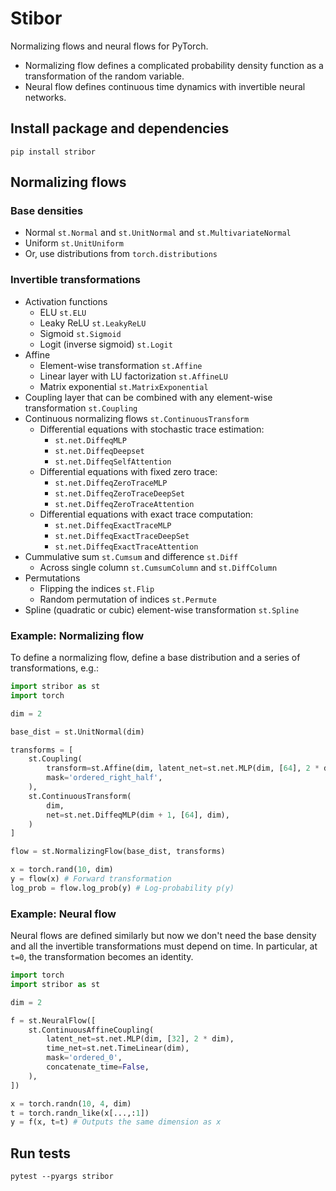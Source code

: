 # Stibor

Normalizing flows and neural flows for PyTorch.

- Normalizing flow defines a complicated probability density function as a transformation of the random variable.
- Neural flow defines continuous time dynamics with invertible neural networks.

## Install package and dependencies

```
pip install stribor
```

## Normalizing flows

### Base densities

- Normal `st.Normal` and `st.UnitNormal` and `st.MultivariateNormal`
- Uniform `st.UnitUniform`
- Or, use distributions from `torch.distributions`

### Invertible transformations

- Activation functions
    - ELU `st.ELU`
    - Leaky ReLU `st.LeakyReLU`
    - Sigmoid `st.Sigmoid`
    - Logit (inverse sigmoid) `st.Logit`
- Affine
    - Element-wise transformation `st.Affine`
    - Linear layer with LU factorization `st.AffineLU`
    - Matrix exponential `st.MatrixExponential`
- Coupling layer that can be combined with any element-wise transformation `st.Coupling`
- Continuous normalizing flows `st.ContinuousTransform`
    - Differential equations with stochastic trace estimation:
        - `st.net.DiffeqMLP`
        - `st.net.DiffeqDeepset`
        - `st.net.DiffeqSelfAttention`
    - Differential equations with fixed zero trace:
        - `st.net.DiffeqZeroTraceMLP`
        - `st.net.DiffeqZeroTraceDeepSet`
        - `st.net.DiffeqZeroTraceAttention`
    - Differential equations with exact trace computation:
        - `st.net.DiffeqExactTraceMLP`
        - `st.net.DiffeqExactTraceDeepSet`
        - `st.net.DiffeqExactTraceAttention`
- Cummulative sum `st.Cumsum` and difference `st.Diff`
    - Across single column `st.CumsumColumn` and `st.DiffColumn`
- Permutations
    - Flipping the indices `st.Flip`
    - Random permutation of indices `st.Permute`
- Spline (quadratic or cubic) element-wise transformation `st.Spline`


### Example: Normalizing flow

To define a normalizing flow, define a base distribution and a series of transformations, e.g.:
```py
import stribor as st
import torch

dim = 2

base_dist = st.UnitNormal(dim)

transforms = [
    st.Coupling(
        transform=st.Affine(dim, latent_net=st.net.MLP(dim, [64], 2 * dim)),
        mask='ordered_right_half',
    ),
    st.ContinuousTransform(
        dim,
        net=st.net.DiffeqMLP(dim + 1, [64], dim),
    )
]

flow = st.NormalizingFlow(base_dist, transforms)

x = torch.rand(10, dim)
y = flow(x) # Forward transformation
log_prob = flow.log_prob(y) # Log-probability p(y)
```

### Example: Neural flow

Neural flows are defined similarly but now we don't need the base density and all the invertible transformations must depend on time. In particular, at `t=0`, the transformation becomes an identity.
```py
import torch
import stribor as st

dim = 2

f = st.NeuralFlow([
    st.ContinuousAffineCoupling(
        latent_net=st.net.MLP(dim, [32], 2 * dim),
        time_net=st.net.TimeLinear(dim),
        mask='ordered_0',
        concatenate_time=False,
    ),
])

x = torch.randn(10, 4, dim)
t = torch.randn_like(x[...,:1])
y = f(x, t=t) # Outputs the same dimension as x
```

## Run tests

```
pytest --pyargs stribor
```
